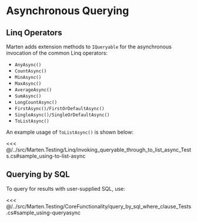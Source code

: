 # Asynchronous Querying

## Linq Operators

Marten adds extension methods to `IQueryable` for the asynchronous invocation of the common Linq operators:

* `AnyAsync()`
* `CountAsync()`
* `MinAsync()`
* `MaxAsync()`
* `AverageAsync()`
* `SumAsync()`
* `LongCountAsync()`
* `FirstAsync()/FirstOrDefaultAsync()`
* `SingleAsync()/SingleOrDefaultAsync()`
* `ToListAsync()`

An example usage of `ToListAsync()` is shown below:

<<< @/../src/Marten.Testing/Linq/invoking_queryable_through_to_list_async_Tests.cs#sample_using-to-list-async

## Querying by SQL

To query for results with user-supplied SQL, use:

<<< @/../src/Marten.Testing/CoreFunctionality/query_by_sql_where_clause_Tests.cs#sample_using-queryasync
